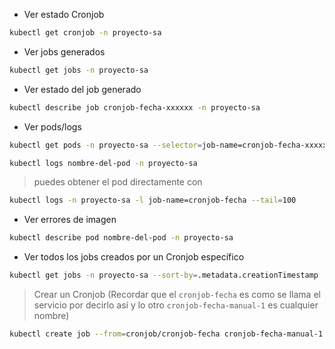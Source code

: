 * Ver estado Cronjob

```sh
kubectl get cronjob -n proyecto-sa
```

* Ver jobs generados

```sh
kubectl get jobs -n proyecto-sa
```

* Ver estado del job generado

```sh
kubectl describe job cronjob-fecha-xxxxxx -n proyecto-sa
```

* Ver pods/logs

```sh
kubectl get pods -n proyecto-sa --selector=job-name=cronjob-fecha-xxxxxx

kubectl logs nombre-del-pod -n proyecto-sa
```

> puedes obtener el pod directamente con 

```sh
kubectl logs -n proyecto-sa -l job-name=cronjob-fecha --tail=100
```

* Ver errores de imagen

```sh
kubectl describe pod nombre-del-pod -n proyecto-sa
```

* Ver todos los jobs creados por un Cronjob específico

```sh
kubectl get jobs -n proyecto-sa --sort-by=.metadata.creationTimestamp
```

> Crear un Cronjob (Recordar que el `cronjob-fecha` es como se llama el servicio por decirlo así y lo otro `cronjob-fecha-manual-1` es cualquier nombre)

```sh
kubectl create job --from=cronjob/cronjob-fecha cronjob-fecha-manual-1 -n proyecto-sa
```